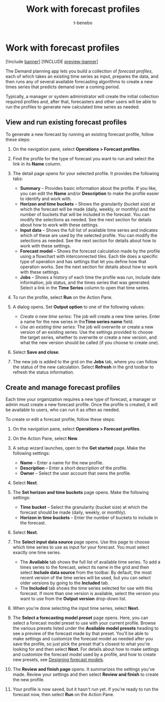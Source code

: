 ﻿---
title: Work with forecast profiles
description: Forecast profiles take an existing time series as input, prepares the data, and then run any of several available forecasting algorithms to create a new times series that predicts demand over a coming period.
author: t-benebo
ms.author: benebotg
ms.reviewer: kamaybac
ms.search.form:
ms.topic: how-to
ms.date: 10/19/2023
audience: Application User
ms.search.region: Global
ms.custom: bap-template
---

# Work with forecast profiles

[!include [banner](../includes/banner.md)]
[!INCLUDE [preview-banner](../includes/preview-banner.md)]

The Demand planning app lets you build a collection of *forecast profiles*, each of which takes an existing time series as input, prepares the data, and then runs any of several available forecasting algorithms to create a new times series that predicts demand over a coming period.

Typically, a manager or system administrator will create the initial collection required profiles and, after that, forecasters and other users will be able to run the profiles to generate new calculated time series as needed.

## View and run existing forecast profiles

To generate a new forecast by running an existing forecast profile, follow these steps:

1. On the navigation pane, select **Operations \> Forecast profiles**.

1. Find the profile for the type of forecast you want to run and select the link in its **Name** column.

1. The detail page opens for your selected profile. It provides the following tabs:

    - **Summary** – Provides basic information about the profile. If you like, you can edit the **Name** and/or **Description** to make the profile easier to identify and work with.
    - **Horizon and time buckets** – Shows the granularity (bucket size) at which the forecast will be made (daily, weekly, or monthly) and the number of buckets that will be included in the forecast. You can modify the selections as needed. See the next section for details about how to work with these settings.
    - **Input data** – Shows the full list of available time series and indicates which of these are used by the selected profile. You can modify the selections as needed. See the next section for details about how to work with these settings.
    - **Forecast model** – Shows the forecast calculation made by the profile using a flowchart with interconnected tiles. Each tile does a specific type of operation and has settings that let you define how that operation works. See the next section for details about how to work with these settings.
    - **Jobs** – Shows a history of each time the profile was run, include date information, job status, and the times series that was generated. Select a link in the **Time Series** column to open that time series.

1. To run the profile, select **Run** on the Action Pane.

1. A dialog opens. Set **Output option** to one of the following values:
    - *Create a new time series*: The job will create a new time series. Enter a name for the new series in the**Time series name** field.
    - *Use an existing time series*: The job will overwrite or create a new version of an existing series. Use the settings provided to choose the target series, whether to overwrite or create a new version, and what the new version should be called (if you choose to create one).

1. Select **Save and close**.

1. The new job is added to the grid on the **Jobs** tab, where you can follow the status of the new calculation. Select **Refresh** in the grid toolbar to refresh the status information.

## Create and manage forecast profiles

Each time your organization requires a new type of forecast, a manager or admin must create a new forecast profile. Once the profile is created, it will be available to users, who can run it as often as needed.

To create or edit a forecast profile, follow these steps:

1. On the navigation pane, select **Operations \> Forecast profiles**.

1. On the Action Pane, select **New**.

1. A setup wizard launches, open to the **Get started** page. Make the following settings:
    - **Name** – Enter a name for the new profile.
    - **Description** – Enter a short description of the profile.
    - **Owner** – Select the user account that owns the profile.

1. Select **Next**.

1. The **Set horizon and time buckets** page opens. Make the following settings:
    - **Time bucket** – Select the granularity (bucket size) at which the forecast should be made (daily, weekly, or monthly).
    - **Horizon in time buckets** – Enter the number of buckets to include in the forecast.

1. Select **Next**.

1. The **Select input data source** page opens. Use this page to choose which time series to use as input for your forecast. You must select exactly one time series.
    - The **Available** tab shows the full list of available time series. To add a times series to the forecast, select its name in the grid and then select **Include data source** from the toolbar. By default, the most recent version of the time series will be used, but you can select older versions by going to the **Included** tab.
    - The **Included** tab shows the time series selected for use with this forecast. If more than one version is available, select the version you want to use from the **Output version** drop-down list.

1. When you're done selecting the input time series, select **Next.**

1. The **Select a forecasting model preset** page opens. Here, you can select a forecast model preset to use with your current profile. Browse the various presets listed under the **Available model presets** heading to see a preview of the forecast made by that preset. You'll be able to make settings and customize the forecast model as needed after you save the profile, so just pick the preset that's closest to what you're looking for and then select **Next**. For details about how to make settings and customize the forecast model used by a profile, and how to create new presets, see [Designing forecast models](design-forecast-models.md).

1. The **Review and finish page** opens. It summarizes the settings you've made. Review your settings and then select **Review and finish** to create the new profile.

1. Your profile is now saved, but it hasn't run yet. If you're ready to run the forecast now, then select **Run** on the Action Pane.
